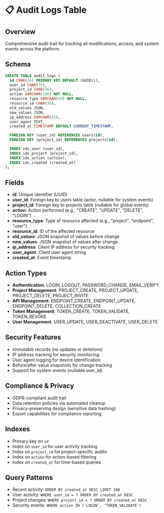 # 📋 Audit Logs Table

## Overview
Comprehensive audit trail for tracking all modifications, access, and system events across the platform.

## Schema
```sql
CREATE TABLE audit_logs (
  id CHAR(36) PRIMARY KEY DEFAULT (UUID()),
  user_id CHAR(36),
  project_id CHAR(36),
  action VARCHAR(100) NOT NULL,
  resource_type VARCHAR(50) NOT NULL,
  resource_id CHAR(36),
  old_values JSON,
  new_values JSON,
  ip_address VARCHAR(45),
  user_agent TEXT,
  created_at TIMESTAMP DEFAULT CURRENT_TIMESTAMP,

  FOREIGN KEY (user_id) REFERENCES users(id),
  FOREIGN KEY (project_id) REFERENCES projects(id),

  INDEX idx_user (user_id),
  INDEX idx_project (project_id),
  INDEX idx_action (action),
  INDEX idx_created (created_at)
);
```

## Fields
- **id**: Unique identifier (UUID)
- **user_id**: Foreign key to users table (actor, nullable for system events)
- **project_id**: Foreign key to projects table (nullable for global events)
- **action**: Action performed (e.g., "CREATE", "UPDATE", "DELETE", "LOGIN")
- **resource_type**: Type of resource affected (e.g., "project", "endpoint", "user")
- **resource_id**: ID of the affected resource
- **old_values**: JSON snapshot of values before change
- **new_values**: JSON snapshot of values after change
- **ip_address**: Client IP address for security tracking
- **user_agent**: Client user agent string
- **created_at**: Event timestamp

## Action Types
- **Authentication**: LOGIN, LOGOUT, PASSWORD_CHANGE, EMAIL_VERIFY
- **Project Management**: PROJECT_CREATE, PROJECT_UPDATE, PROJECT_DELETE, PROJECT_INVITE
- **API Management**: ENDPOINT_CREATE, ENDPOINT_UPDATE, ENDPOINT_DELETE, COLLECTION_CREATE
- **Token Management**: TOKEN_CREATE, TOKEN_VALIDATE, TOKEN_REVOKE
- **User Management**: USER_UPDATE, USER_DEACTIVATE, USER_DELETE

## Security Features
- Immutable records (no updates or deletions)
- IP address tracking for security monitoring
- User agent logging for device identification
- Before/after value snapshots for change tracking
- Support for system events (nullable user_id)

## Compliance & Privacy
- GDPR-compliant audit trail
- Data retention policies via automated cleanup
- Privacy-preserving design (sensitive data hashing)
- Export capabilities for compliance reporting

## Indexes
- Primary key on `id`
- Index on `user_id` for user activity tracking
- Index on `project_id` for project-specific audits
- Index on `action` for action-based filtering
- Index on `created_at` for time-based queries

## Query Patterns
- Recent activity: `ORDER BY created_at DESC LIMIT 100`
- User activity: `WHERE user_id = ? ORDER BY created_at DESC`
- Project changes: `WHERE project_id = ? ORDER BY created_at DESC`
- Security events: `WHERE action IN ('LOGIN', 'TOKEN_VALIDATE')`
